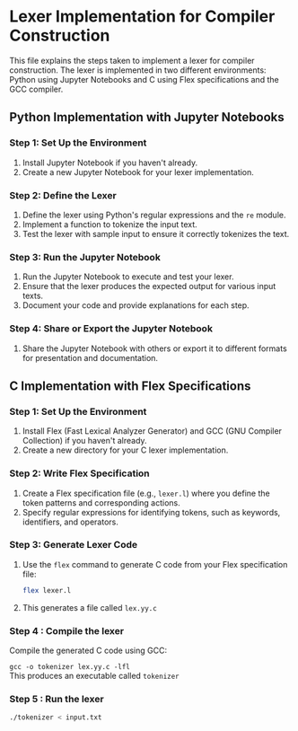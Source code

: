 # Lexer Implementation for Compiler Construction

This file explains the steps taken to implement a lexer for compiler construction. The lexer is implemented in two different environments: Python using Jupyter Notebooks and C using Flex specifications and the GCC compiler.

## Python Implementation with Jupyter Notebooks

### Step 1: Set Up the Environment

1. Install Jupyter Notebook if you haven't already.
2. Create a new Jupyter Notebook for your lexer implementation.

### Step 2: Define the Lexer

1. Define the lexer using Python's regular expressions and the `re` module.
2. Implement a function to tokenize the input text.
3. Test the lexer with sample input to ensure it correctly tokenizes the text.

### Step 3: Run the Jupyter Notebook

1. Run the Jupyter Notebook to execute and test your lexer.
2. Ensure that the lexer produces the expected output for various input texts.
3. Document your code and provide explanations for each step.

### Step 4: Share or Export the Jupyter Notebook

1. Share the Jupyter Notebook with others or export it to different formats for presentation and documentation.

## C Implementation with Flex Specifications

### Step 1: Set Up the Environment

1. Install Flex (Fast Lexical Analyzer Generator) and GCC (GNU Compiler Collection) if you haven't already.
2. Create a new directory for your C lexer implementation.

### Step 2: Write Flex Specification

1. Create a Flex specification file (e.g., `lexer.l`) where you define the token patterns and corresponding actions.
2. Specify regular expressions for identifying tokens, such as keywords, identifiers, and operators.

### Step 3: Generate Lexer Code

1. Use the `flex` command to generate C code from your Flex specification file:

   ```bash
   flex lexer.l

2. This generates a file called `lex.yy.c`

### Step 4 : Compile the lexer

Compile the generated C code using GCC:

`gcc -o tokenizer lex.yy.c -lfl`  
This produces an executable called `tokenizer`

### Step 5 : Run the lexer

   ```bash
   ./tokenizer < input.txt